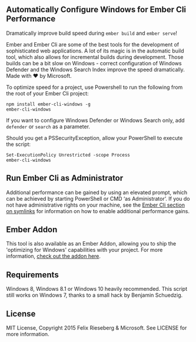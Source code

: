 ## Automatically Configure Windows for Ember Cli Performance
Dramatically improve build speed during `ember build` and `ember serve`!

Ember and Ember Cli are some of the best tools for the development of sophisticated web applications. A lot of its magic is in the automatic build tool, which also allows for incremental builds during development. Those builds can be a bit slow on Windows - correct configuration of Windows Defender and the Windows Search Index improve the speed dramatically. Made with :heart: by Microsoft.

To optimize speed for a project, use Powershell to run the following from the root of your Ember Cli project:

```
npm install ember-cli-windows -g
ember-cli-windows
```

If you want to configure Windows Defender or Windows Search only, add `defender` or `search` as a parameter.

Should you get a PSSecurityException, allow your PowerShell to execute the script:

```
Set-ExecutionPolicy Unrestricted -scope Process
ember-cli-windows
```

## Run Ember Cli as Administrator
Additional performance can be gained by using an elevated prompt, which can be achieved by starting PowerShell or CMD ‘as Administrator’. If you do not have administrative rights on your machine, see the [Ember Cli section on symlinks](http://www.ember-cli.com/#symlinks-on-windows) for information on how to enable additional performance gains.

## Ember Addon
This tool is also available as an Ember Addon, allowing you to ship the 'optimizing for Windows' capabilities with your project. For more information, [check out the addon here](https://github.com/felixrieseberg/ember-cli-windows-addon).

## Requirements
Windows 8, Windows 8.1 or Windows 10 heavily recommended. This script still works on Windows 7, thanks to a small hack by Benjamin Schuedzig.

## License
MIT License, Copyright 2015 Felix Rieseberg & Microsoft. See LICENSE for more information.
